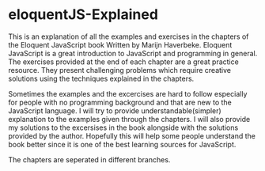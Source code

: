  # eloquentJS-Explained
This is an explanation of all the examples and exercises in the chapters of the Eloquent JavaScript book Written by Marijn Haverbeke. Eloquent JavaScript is a great introduction to JavaScript and programming in general. The exercises provided at the end of each chapter are a great practice resource. They present challenging problems which require creative solutions using the techniques explained in the chapters.

Sometimes the examples and the excercises are hard to follow especially for people with no programming background and that are new to the JavaScript language. I will try to provide understandable(simpler) explanation to the examples given through the chapters. I will also provide my solutions to the excersises in the book alongside with the solutions provided by the author. Hopefully this will help some people understand the book better since it is one of the best learning sources for JavaScript.

The chapters are seperated in different branches.